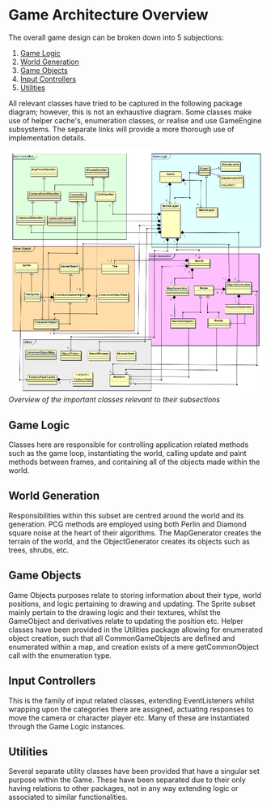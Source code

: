 # Game Architecture Overview
The overall game design can be broken down into 5 subjections:  
  
1. [Game Logic](https://github.com/MikeAllport/CE301-Final-Year-Project/tree/main/TechnicalDocumentation/Game/GameLogic#game-logic-overview) 
2. [World Generation](https://github.com/MikeAllport/CE301-Final-Year-Project/tree/main/TechnicalDocumentation/Game/WorldGeneration#world-generation-overview)  
3. [Game Objects](https://github.com/MikeAllport/CE301-Final-Year-Project/tree/main/TechnicalDocumentation/Game/GameObjects#game-objects-overview)  
4. [Input Controllers](https://github.com/MikeAllport/CE301-Final-Year-Project/tree/main/TechnicalDocumentation/Game/InputControllers#input-controller-overview)  
5. [Utilities](https://github.com/MikeAllport/CE301-Final-Year-Project/tree/main/TechnicalDocumentation/Game/Utilities#utilities-overview)  
  
All relevant classes have tried to be captured in the following package diagram; however, this is not an exhaustive diagram. Some classes make use of helper cache's, enumeration classes, or realise and use GameEngine subsystems. The separate links will provide a more thorough use of implementation details.  
  
![packageDiag](packageDiag.png)  
*Overview of the important classes relevant to their subsections*  

## Game Logic
Classes here are responsible for controlling application related methods such as the game loop, instantiating the world, calling update and paint methods between frames, and containing all of the objects made within the world.  

## World Generation  
Responsibilities within this subset are centred around the world and its generation. PCG methods are employed using both Perlin and Diamond square noise at the heart of their algorithms. The MapGenerator creates the terrain of the world, and the ObjectGenerator creates its objects such as trees, shrubs, etc.  
  
## Game Objects  
Game Objects purposes relate to storing information about their type, world positions, and logic pertaining to drawing and updating. The Sprite subset mainly pertain to the drawing logic and their textures, whilst the GameObject and derivatives relate to updating the position etc. Helper classes have been provided in the Utilities package allowing for enumerated object creation, such that all CommonGameObjects are defined and enumerated within a map, and creation exists of a mere getCommonObject call with the enumeration type.
  
## Input Controllers
This is the family of input related classes, extending EventListeners whilst wrapping upon the categories there are assigned, actuating responses to move the camera or character player etc. Many of these are instantiated through the Game Logic instances.  
  
## Utilities  
Several separate utility classes have been provided that have a singular set purpose within the Game. These have been separated due to their only having relations to other packages, not in any way extending logic or associated to similar functionalities.
